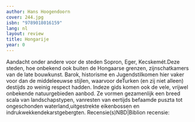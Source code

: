 ```yaml
---
author: Hans Hoogendoorn
cover: 244.jpg
isbn: "9789018016159"
lang: nl
layout: review
title: Hongarije
year: 0
---
```


Aandacht onder andere voor de steden Sopron, Eger, Kecskemét.Deze steden, hoe onbekend ook buiten de Hongaarse grenzen, zijnschatkamers van de late bouwkunst. Barok, historisme en Jugendstilkomen hier vaker voor dan de middeleeuwse stijlen, waarvoor deTurken (en zij niet alleen) destijds zo weinig respect hadden. Indeze gids komen ook de vele, vrijwel onbekende natuurgebieden aanbod. Ze vormen gezamenlijk een breed scala van landschapstypen, vanresten van eertijds befaamde puszta tot ongeschonden waterland,uitgestrekte eikenbossen en indrukwekkendekarstgebergten.
Recensie(s)NBD|Biblion recensie:
